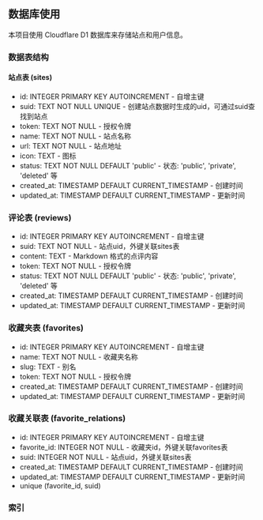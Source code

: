 ## 数据库使用

本项目使用 Cloudflare D1 数据库来存储站点和用户信息。

### 数据表结构

#### 站点表 (sites)
- id: INTEGER PRIMARY KEY AUTOINCREMENT - 自增主键
- suid: TEXT NOT NULL UNIQUE - 创建站点数据时生成的uid，可通过suid查找到站点
- token: TEXT NOT NULL - 授权令牌
- name: TEXT NOT NULL - 站点名称
- url: TEXT NOT NULL - 站点地址
- icon: TEXT - 图标
- status: TEXT NOT NULL DEFAULT 'public' - 状态: 'public', 'private', 'deleted' 等
- created_at: TIMESTAMP DEFAULT CURRENT_TIMESTAMP - 创建时间
- updated_at: TIMESTAMP DEFAULT CURRENT_TIMESTAMP - 更新时间


### 评论表 (reviews)
- id: INTEGER PRIMARY KEY AUTOINCREMENT - 自增主键
- suid: TEXT NOT NULL - 站点uid，外键关联sites表
- content: TEXT - Markdown 格式的点评内容
- token: TEXT NOT NULL - 授权令牌
- status: TEXT NOT NULL DEFAULT 'public' - 状态: 'public', 'private', 'deleted' 等
- created_at: TIMESTAMP DEFAULT CURRENT_TIMESTAMP - 创建时间
- updated_at: TIMESTAMP DEFAULT CURRENT_TIMESTAMP - 更新时间

### 收藏夹表 (favorites)
- id: INTEGER PRIMARY KEY AUTOINCREMENT - 自增主键
- name: TEXT NOT NULL - 收藏夹名称
- slug: TEXT - 别名
- token: TEXT NOT NULL - 授权令牌
- created_at: TIMESTAMP DEFAULT CURRENT_TIMESTAMP - 创建时间
- updated_at: TIMESTAMP DEFAULT CURRENT_TIMESTAMP - 更新时间

### 收藏关联表 (favorite_relations)
- id: INTEGER PRIMARY KEY AUTOINCREMENT - 自增主键
- favorite_id: INTEGER NOT NULL - 收藏夹id，外键关联favorites表
- suid: INTEGER NOT NULL - 站点uid，外键关联sites表
- created_at: TIMESTAMP DEFAULT CURRENT_TIMESTAMP - 创建时间
- updated_at: TIMESTAMP DEFAULT CURRENT_TIMESTAMP - 更新时间
- unique (favorite_id, suid)

### 索引